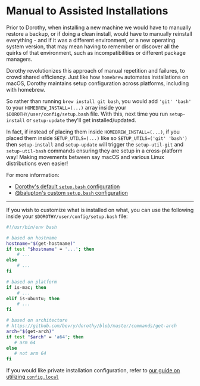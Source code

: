 # Manual to Assisted Installations

Prior to Dorothy, when installing a new machine we would have to manually restore a backup, or if doing a clean install, would have to manually reinstall everything - and if it was a different environment, or a new operating system version, that may mean having to remember or discover all the quirks of that environment, such as incompatibilities or different package managers.

Dorothy revolutionizes this approach of manual repetition and failures, to crowd shared efficiency. Just like how `homebrew` automates installations on macOS, Dorothy maintains setup configuration across platforms, including with homebrew.

So rather than running `brew install git bash`, you would add `'git' 'bash'` to your `HOMEBREW_INSTALL=(...)` array inside your `$DOROTHY/user/config/setup.bash` file. With this, next time you run `setup-install` or `setup-update` they'll get installed/updated.

In fact, if instead of placing them inside `HOMEBREW_INSTALL=(...)`, if you placed them inside `SETUP_UTILS=(...)` like so `SETUP_UTILS=('git' 'bash')` then `setup-install` and `setup-update` will trigger the `setup-util-git` and `setup-util-bash` commands ensuring they are setup in a cross-platform way! Making movements between say macOS and various Linux distributions even easier!

For more information:

-   [Dorothy's default `setup.bash` configuration](https://github.com/bevry/dorothy/blob/master/config/setup.bash)
-   [@balupton's custom `setup.bash` configuration](https://github.com/balupton/dotfiles/blob/master/config/setup.bash)

---

If you wish to customize what is installed on what, you can use the following inside your `$DOROTHY/user/config/setup.bash` file:

```bash
#!/usr/bin/env bash

# based on hostname
hostname="$(get-hostname)"
if test "$hostname" = '...'; then
    # ...
else
    # ...
fi

# based on platform
if is-mac; then
    # ...
elif is-ubuntu; then
    # ...
fi

# based on architecture
# https://github.com/bevry/dorothy/blob/master/commands/get-arch
arch="$(get-arch)"
if test "$arch" = 'a64'; then
   # arm 64
else
   # not arm 64
fi
```

If you would like private installation configuration, refer to [our guide on utilizing `config.local`](https://github.com/bevry/dorothy/blob/master/docs/02-starting-with-dorothy/private-configuration.md)
